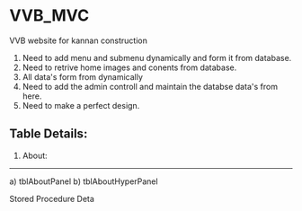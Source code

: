 # VVB_MVC
VVB website for kannan construction


1. Need to add menu and submenu dynamically and form it from database.
2. Need to retrive home images and conents from database.
3. All data's form from dynamically
4. Need to add the admin controll and maintain the databse data's from here.
5. Need to make a perfect design.


Table Details:
-------------------
1. About:
**********
a) tblAboutPanel
b) tblAboutHyperPanel


Stored Procedure Deta
